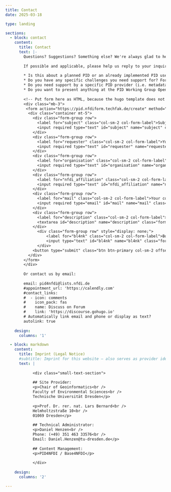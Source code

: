 ```yaml
---
title: Contact
date: 2025-03-18

type: landing

sections:
  - block: contact
    content:
      title: Contact
      text: |-
        Questions? Suggestions? Something else? We're always glad to hear from you.
        
        If possible and applicable, please help us reply to your inquiry in the best way possible, by giving us more information about your PID use case or context. For example, answer (some of) the following questions:
        
        * Is this about a planned PID or an already implemented PID use case or scenario?
        * Do you have any specific challenges you need support for? For example: metadata quality and harmonization, interoperability using different PIDs, interoperability of own system with PID provider requirements, training, governance of PIDs (financing, organization requirements)
        * Do you need support by a specific PID provider (i.e. metadata interpretation, quality, completeness, reporting)?
        * Do you want to present anything at the PID Working Group OpenHour?
        
        <!-- Put form here as HTML, because the hugo template does not support custom URLs for contact forms.. -->
        <div class="mb-3">
         <form action="https://pid.nfdiform.techfak.de/create" method="post">
          <div class="container mt-5">
            <div class="form-group row">
              <label for="subject" class="col-sm-2 col-form-label">Subject:</label>
              <input required type="text" id="subject" name="subject" class="form-control col-sm-10" placeholder="Enter subject">
            </div>
            <div class="form-group row">
              <label for="requester" class="col-sm-2 col-form-label">Your name:</label>
              <input required type="text" id="requester" name="requester" class="form-control col-sm-10" placeholder="Enter your name">
            </div>
            <div class="form-group row">
              <label for="organisation" class="col-sm-2 col-form-label">Your organisation:</label>
              <input required type="text" id="organisation" name="organisation" class="form-control col-sm-10" placeholder="Enter the name of your organisation">
            </div>
            <div class="form-group row">
              <label for="nfdi_affiliation" class="col-sm-2 col-form-label">Your NFDI Consortium / Section (if applicable):</label>
              <input required type="text" id="nfdi_affiliation" name="nfdi_affiliation" class="form-control col-sm-10" placeholder="Enter your affiliation within NFDI">
            </div>
            <div class="form-group row">
              <label for="mail" class="col-sm-2 col-form-label">Your contact e-mail:</label>
              <input required type="email" id="mail" name="mail" class="form-control col-sm-10" placeholder="Enter your e-mail">
            </div>
            <div class="form-group row">
              <label for="description" class="col-sm-2 col-form-label">Detailed description of your enquiry:</label>
              <textarea id="description" name="description" class="form-control col-sm-10" rows="3"></textarea>
            </div>
              <div class="form-group row" style="display: none;">
                  <label for="bl4nk" class="col-sm-2 col-form-label">Bot check:</label>
                  <input type="text" id="bl4nk" name="bl4nk" class="form-control col-sm-10" placeholder="">
              </div>
            <button type="submit" class="btn btn-primary col-sm-2 offset-sm-5">Send</button>
          </div>
        </form>
        </div>
        
        Or contact us by email:
        
        email: pid4nfdi@lists.nfdi.de
        #appointment_url: 'https://calendly.com'
        #contact_links:
        #  - icon: comments
        #    icon_pack: fas
        #    name: Discuss on Forum
        #    link: 'https://discourse.gohugo.io'
        # Automatically link email and phone or display as text?
        autolink: true
    
    design:
      columns: '1'

  - block: markdown
    content:
      title: Imprint (Legal Notice)
      #subtitle: Imprint for this website – also serves as provider identification according to § 5 Digitale Dienste Gesetz (DDG)
      text: |
            
            <div class="small-text-section">
            
            ## Site Provider:
            <p>Chair of Geoinformatics<br />
            Faculty of Environmental Sciences<br />
            Technische Universität Dresden</p>
            
            <p>Prof. Dr. rer. nat. Lars Bernard<br />
            Helmholtzstraße 10<br />
            01069 Dresden</p>
            
            ## Technical Administrator:
            <p>Daniel Henzen<br />
            Phone: (+49) 351 463 33576<br />
            Email: Daniel.Henzen@tu-dresden.de</p>
            
            ## Content Management:
            <p>PID4NFDI / Base4NFDI</p>
            
            </div>
    
    design:
      columns: '2'

---
```

